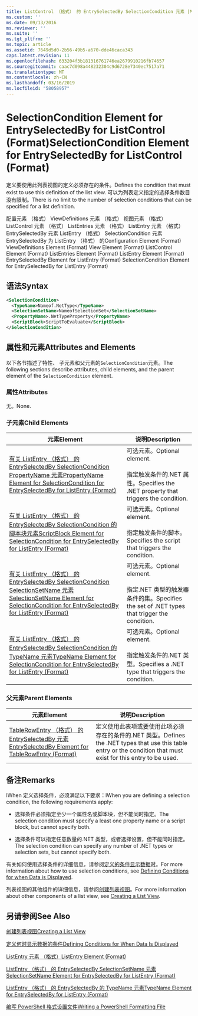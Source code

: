 ```yaml
---
title: ListControl （格式） 的 EntrySelectedBy SelectionCondition 元素 |Microsoft Docs
ms.custom: ''
ms.date: 09/13/2016
ms.reviewer: ''
ms.suite: ''
ms.tgt_pltfrm: ''
ms.topic: article
ms.assetid: 7649d5d0-2b56-49b5-a670-dde46caca343
caps.latest.revision: 11
ms.openlocfilehash: 633204f3b181316761746ea2679910216fb74657
ms.sourcegitcommit: caac7d098a448232304c9d6728e7340ec7517a71
ms.translationtype: MT
ms.contentlocale: zh-CN
ms.lasthandoff: 03/16/2019
ms.locfileid: "58058957"
---
```

# <a name="selectioncondition-element-for-entryselectedby-for-listcontrol-format"></a><span data-ttu-id="e7929-102">SelectionCondition Element for EntrySelectedBy for ListControl (Format)</span><span class="sxs-lookup"><span data-stu-id="e7929-102">SelectionCondition Element for EntrySelectedBy for ListControl (Format)</span></span>

<span data-ttu-id="e7929-103">定义要使用此列表视图的定义必须存在的条件。</span><span class="sxs-lookup"><span data-stu-id="e7929-103">Defines the condition that must exist to use this definition of the list view.</span></span> <span data-ttu-id="e7929-104">可以为列表定义指定的选择条件数目没有限制。</span><span class="sxs-lookup"><span data-stu-id="e7929-104">There is no limit to the number of selection conditions that can be specified for a list definition.</span></span>

<span data-ttu-id="e7929-105">配置元素 （格式） ViewDefinitions 元素 （格式） 视图元素 （格式） ListControl 元素 （格式） ListEntries 元素 （格式） ListEntry 元素 （格式） EntrySelectedBy 元素 ListEntry （格式） SelectionCondition 元素EntrySelectedBy 为 ListEntry （格式） 的</span><span class="sxs-lookup"><span data-stu-id="e7929-105">Configuration Element (Format) ViewDefinitions Element (Format) View Element (Format) ListControl Element (Format) ListEntries Element (Format) ListEntry Element (Format) EntrySelectedBy Element for ListEntry (Format) SelectionCondition Element for EntrySelectedBy for ListEntry (Format)</span></span>

## <a name="syntax"></a><span data-ttu-id="e7929-106">语法</span><span class="sxs-lookup"><span data-stu-id="e7929-106">Syntax</span></span>

```xml
<SelectionCondition>
  <TypeName>Nameof.NetType</TypeName>
  <SelectionSetName>NameofSelectionSet</SelectionSetName>
  <PropertyName>.NetTypeProperty</PropertyName>
  <ScriptBlock>ScriptToEvaluate</ScriptBlock>
</SelectionCondition>
```

## <a name="attributes-and-elements"></a><span data-ttu-id="e7929-107">属性和元素</span><span class="sxs-lookup"><span data-stu-id="e7929-107">Attributes and Elements</span></span>

<span data-ttu-id="e7929-108">以下各节描述了特性、 子元素和父元素的`SelectionCondition`元素。</span><span class="sxs-lookup"><span data-stu-id="e7929-108">The following sections describe attributes, child elements, and the parent element of the `SelectionCondition` element.</span></span>

### <a name="attributes"></a><span data-ttu-id="e7929-109">属性</span><span class="sxs-lookup"><span data-stu-id="e7929-109">Attributes</span></span>

<span data-ttu-id="e7929-110">无。</span><span class="sxs-lookup"><span data-stu-id="e7929-110">None.</span></span>

### <a name="child-elements"></a><span data-ttu-id="e7929-111">子元素</span><span class="sxs-lookup"><span data-stu-id="e7929-111">Child Elements</span></span>

|<span data-ttu-id="e7929-112">元素</span><span class="sxs-lookup"><span data-stu-id="e7929-112">Element</span></span>|<span data-ttu-id="e7929-113">说明</span><span class="sxs-lookup"><span data-stu-id="e7929-113">Description</span></span>|
|-------------|-----------------|
|[<span data-ttu-id="e7929-114">有关 ListEntry （格式） 的 EntrySelectedBy SelectionCondition PropertyName 元素</span><span class="sxs-lookup"><span data-stu-id="e7929-114">PropertyName Element for SelectionCondition for EntrySelectedBy for ListEntry (Format)</span></span>](./propertyname-element-for-selectioncondition-for-entryselectedby-for-listcontrol-format.md)|<span data-ttu-id="e7929-115">可选元素。</span><span class="sxs-lookup"><span data-stu-id="e7929-115">Optional element.</span></span><br /><br /> <span data-ttu-id="e7929-116">指定触发条件的.NET 属性。</span><span class="sxs-lookup"><span data-stu-id="e7929-116">Specifies the .NET property that triggers the condition.</span></span>|
|[<span data-ttu-id="e7929-117">有关 ListEntry （格式） 的 EntrySelectedBy SelectionCondition 的脚本块元素</span><span class="sxs-lookup"><span data-stu-id="e7929-117">ScriptBlock Element for SelectionCondition for EntrySelectedBy for ListEntry (Format)</span></span>](./scriptblock-element-for-selectioncondition-for-entryselectedby-for-listcontrol-format.md)|<span data-ttu-id="e7929-118">可选元素。</span><span class="sxs-lookup"><span data-stu-id="e7929-118">Optional element.</span></span><br /><br /> <span data-ttu-id="e7929-119">指定触发条件的脚本。</span><span class="sxs-lookup"><span data-stu-id="e7929-119">Specifies the script that triggers the condition.</span></span>|
|[<span data-ttu-id="e7929-120">有关 ListEntry （格式） 的 EntrySelectedBy SelectionCondition SelectionSetName 元素</span><span class="sxs-lookup"><span data-stu-id="e7929-120">SelectionSetName Element for SelectionCondition for EntrySelectedBy for ListEntry (Format)</span></span>](./selectionsetname-element-for-selectioncondition-for-entryselectedby-for-listentry-format.md)|<span data-ttu-id="e7929-121">可选元素。</span><span class="sxs-lookup"><span data-stu-id="e7929-121">Optional element.</span></span><br /><br /> <span data-ttu-id="e7929-122">指定.NET 类型的触发器条件的集。</span><span class="sxs-lookup"><span data-stu-id="e7929-122">Specifies the set of .NET types that trigger the condition.</span></span>|
|[<span data-ttu-id="e7929-123">有关 ListEntry （格式） 的 EntrySelectedBy SelectionCondition 的 TypeName 元素</span><span class="sxs-lookup"><span data-stu-id="e7929-123">TypeName Element for SelectionCondition for EntrySelectedBy for ListEntry (Format)</span></span>](./typename-element-for-selectioncondition-for-entryselectedby-for-listcontrol-format.md)|<span data-ttu-id="e7929-124">可选元素。</span><span class="sxs-lookup"><span data-stu-id="e7929-124">Optional element.</span></span><br /><br /> <span data-ttu-id="e7929-125">指定触发条件的.NET 类型。</span><span class="sxs-lookup"><span data-stu-id="e7929-125">Specifies a .NET type that triggers the condition.</span></span>|

### <a name="parent-elements"></a><span data-ttu-id="e7929-126">父元素</span><span class="sxs-lookup"><span data-stu-id="e7929-126">Parent Elements</span></span>

|<span data-ttu-id="e7929-127">元素</span><span class="sxs-lookup"><span data-stu-id="e7929-127">Element</span></span>|<span data-ttu-id="e7929-128">说明</span><span class="sxs-lookup"><span data-stu-id="e7929-128">Description</span></span>|
|-------------|-----------------|
|[<span data-ttu-id="e7929-129">TableRowEntry （格式） 的 EntrySelectedBy 元素</span><span class="sxs-lookup"><span data-stu-id="e7929-129">EntrySelectedBy Element for TableRowEntry (Format)</span></span>](./entryselectedby-element-for-tablerowentry-for-tablecontrol-format.md)|<span data-ttu-id="e7929-130">定义使用此表项或要使用此项必须存在的条件的.NET 类型。</span><span class="sxs-lookup"><span data-stu-id="e7929-130">Defines the .NET types that use this table entry or the condition that must exist for this entry to be used.</span></span>|

## <a name="remarks"></a><span data-ttu-id="e7929-131">备注</span><span class="sxs-lookup"><span data-stu-id="e7929-131">Remarks</span></span>

<span data-ttu-id="e7929-132">lWhen 定义选择条件，必须满足以下要求：</span><span class="sxs-lookup"><span data-stu-id="e7929-132">lWhen you are defining a selection condition, the following requirements apply:</span></span>

- <span data-ttu-id="e7929-133">选择条件必须指定至少一个属性名或脚本块，但不能同时指定。</span><span class="sxs-lookup"><span data-stu-id="e7929-133">The selection condition must specify a least one property name or a script block, but cannot specify both.</span></span>

- <span data-ttu-id="e7929-134">选择条件可以指定任意数量的.NET 类型，或者选择设置，但不能同时指定。</span><span class="sxs-lookup"><span data-stu-id="e7929-134">The selection condition can specify any number of .NET types or selection sets, but cannot specify both.</span></span>

<span data-ttu-id="e7929-135">有关如何使用选择条件的详细信息，请参阅[定义的条件显示数据时](./defining-conditions-for-displaying-data.md)。</span><span class="sxs-lookup"><span data-stu-id="e7929-135">For more information about how to use selection conditions, see [Defining Conditions for when Data is Displayed](./defining-conditions-for-displaying-data.md).</span></span>

<span data-ttu-id="e7929-136">列表视图的其他组件的详细信息，请参阅[创建列表视图](./creating-a-list-view.md)。</span><span class="sxs-lookup"><span data-stu-id="e7929-136">For more information about other components of a list view, see [Creating a List View](./creating-a-list-view.md).</span></span>

## <a name="see-also"></a><span data-ttu-id="e7929-137">另请参阅</span><span class="sxs-lookup"><span data-stu-id="e7929-137">See Also</span></span>

[<span data-ttu-id="e7929-138">创建列表视图</span><span class="sxs-lookup"><span data-stu-id="e7929-138">Creating a List View</span></span>](./creating-a-list-view.md)

[<span data-ttu-id="e7929-139">定义何时显示数据的条件</span><span class="sxs-lookup"><span data-stu-id="e7929-139">Defining Conditions for When Data Is Displayed</span></span>](./defining-conditions-for-displaying-data.md)

[<span data-ttu-id="e7929-140">ListEntry 元素 （格式）</span><span class="sxs-lookup"><span data-stu-id="e7929-140">ListEntry Element (Format)</span></span>](./listentry-element-for-listcontrol-format.md)

[<span data-ttu-id="e7929-141">ListEntry （格式） 的 EntrySelectedBy SelectionSetName 元素</span><span class="sxs-lookup"><span data-stu-id="e7929-141">SelectionSetName Element for EntrySelectedBy for ListEntry (Format)</span></span>](./selectionsetname-element-for-entryselectedby-for-listcontrol-format.md)

[<span data-ttu-id="e7929-142">ListEntry （格式） 的 EntrySelectedBy 的 TypeName 元素</span><span class="sxs-lookup"><span data-stu-id="e7929-142">TypeName Element for EntrySelectedBy for ListEntry (Format)</span></span>](http://msdn.microsoft.com/en-us/fcd4daa6-f3fd-43f7-a468-03c582d34533)

[<span data-ttu-id="e7929-143">编写 PowerShell 格式设置文件</span><span class="sxs-lookup"><span data-stu-id="e7929-143">Writing a PowerShell Formatting File</span></span>](./writing-a-powershell-formatting-file.md)
